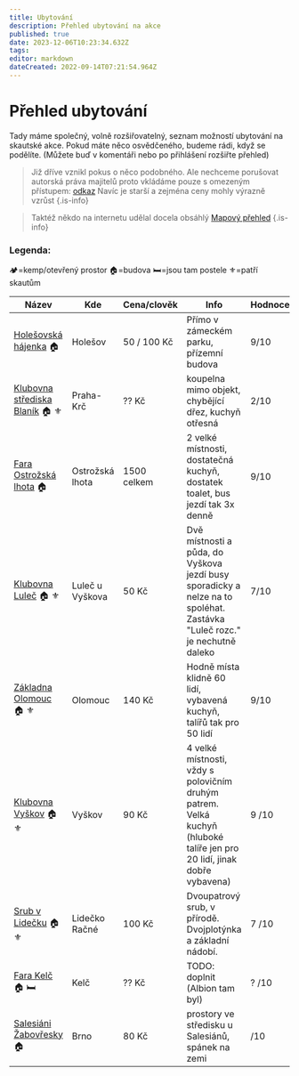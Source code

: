 ```yaml
---
title: Ubytování 
description: Přehled ubytování na akce
published: true
date: 2023-12-06T10:23:34.632Z
tags: 
editor: markdown
dateCreated: 2022-09-14T07:21:54.964Z
---
```


# Přehled ubytování 
Tady máme společný, volně rozšiřovatelný, seznam možností ubytování na skautské akce. Pokud máte něco osvědčeného, budeme rádi, když se podělíte. (Můžete buď v komentáři nebo po přihlášení rozšiřte přehled)

> Již dříve vznikl pokus o něco podobného. Ale nechceme porušovat autorská práva majitelů proto vkládáme pouze s omezeným přístupem: <a href="https://docs.google.com/spreadsheets/d/116oM0DL1-3EimeF5AFWvOeUNHrSAbsZo/edit?usp=sharing&ouid=111050924856016951167&rtpof=true&sd=true">odkaz</a> Navíc je starší a zejména ceny mohly výrazně vzrůst
{.is-info}

> Taktéž někdo na internetu udělal docela obsáhlý [Mapový přehled](https://1url.cz/@zakladny)
{.is-info}



### Legenda:
:camping:=kemp/otevřený prostor
:house:=budova 
:bed:=jsou tam postele
:fleur_de_lis:=patří skautům

|Název|Kde|Cena/clověk|Info|Hodnocení|kapacita|Kontakt|
|-----|---|-----------|----|---------|--------|-------|
|[Holešovská hájenka](hajenka_holesov) :house:|Holešov|50 / 100 Kč| Přímo v zámeckém parku, přízemní budova|9/10|30|jakub@tokaheya.cz|
|[Klubovna střediska Blaník](blanik_krc) :house: :fleur_de_lis:|Praha-Krč|?? Kč|koupelna mimo objekt, chybějící dřez, kuchyň otřesná|2/10|40|kk@blanik.info |
|[Fara Ostrožská lhota](ostr_lhota) :house:|Ostrožská lhota|1500 celkem|2 velké místnosti, dostatečná kuchyň, dostatek toalet, bus jezdí tak 3x denně|9/10|60|faostrozskalhota@ado.cz|
|[Klubovna Luleč](klubovna_lulec) :house: :fleur_de_lis:|Luleč u Vyškova|50 Kč|Dvě místnosti a půda, do Vyškova jezdí busy sporadicky a nelze na to spoléhat. Zastávka "Luleč rozc." je nechutně daleko|7/10|15|klubovna.lulec@skaut.cz|
|[Základna Olomouc](zakladna_olomouc) :house: :fleur_de_lis:|Olomouc|140 Kč|Hodně místa klidně 60 lidí, vybavená kuchyň, talířů tak pro 50 lidí|9/10|60|soptik.kuba@gmail.com|
|[Klubovna Vyškov](klubovna_vyskov) :house: :fleur_de_lis:|Vyškov|90 Kč| 4 velké místnosti, vždy s polovičním druhým patrem. Velká kuchyň (hluboké talíře jen pro 20 lidí, jinak dobře vybavena)|9 /10| 50 |rezervacevyskov@skaut.cz|
|[Srub v Lidečku](srub_lidecko) :house: :fleur_de_lis:|Lidečko Račné| 100 Kč| Dvoupatrový srub, v přírodě. Dvojplotýnka a základní nádobí. | 7 /10| 30 |mail@mail.com|
|[Fara Kelč](fara_kelc) :house: :bed:|Kelč| ?? Kč| TODO: doplnit (Albion tam byl)| ? /10| ?? |mail@mail.com|
|[Salesiáni Žabovřesky](salesiani_zabiny) :house: |Brno| 80 Kč | prostory ve středisku u Salesiánů, spánek na zemi | /10 | 40 (záleží na prostorech) | mail@mail.com|



